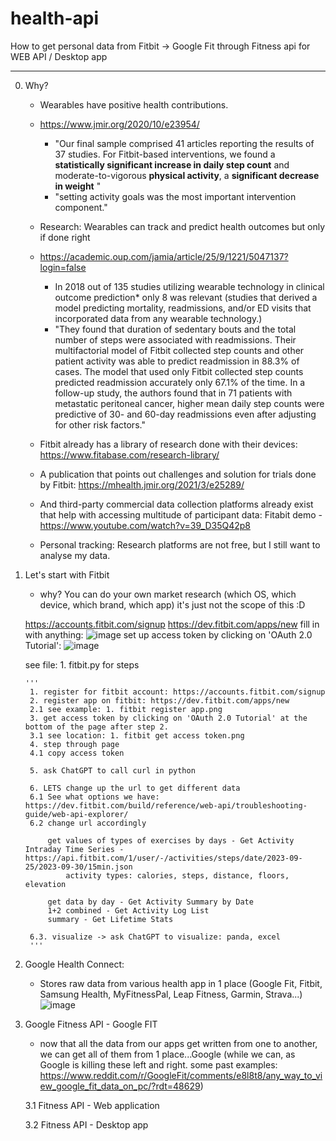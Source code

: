 # health-api
How to get personal data from Fitbit -> Google Fit through Fitness api for WEB API / Desktop app

----
0. Why?
    - Wearables have positive health contributions.
    - https://www.jmir.org/2020/10/e23954/
        - "Our final sample comprised 41 articles reporting the results of 37 studies. For Fitbit-based interventions, we found a **statistically significant increase in daily step count** and moderate-to-vigorous **physical activity**, a **significant decrease in weight** "
         - "setting activity goals was the most important intervention component."
     
           
    - Research: Wearables can track and predict health outcomes but only if done right
    - https://academic.oup.com/jamia/article/25/9/1221/5047137?login=false
      - In 2018 out of 135 studies utilizing wearable technology in clinical outcome prediction* only 8 was relevant (studies that derived a model predicting mortality, readmissions, and/or ED visits that incorporated data from any wearable technology.)
      - "They found that duration of sedentary bouts and the total number of steps were associated with readmissions. Their multifactorial model of Fitbit collected step counts and other patient activity was able to predict readmission in 88.3% of cases. The model that used only Fitbit collected step counts predicted readmission accurately only 67.1% of the time. In a follow-up study, the authors found that in 71 patients with metastatic peritoneal cancer, higher mean daily step counts were predictive of 30- and 60-day readmissions even after adjusting for other risk factors."
      
    - Fitbit already has a library of research done with their devices: https://www.fitabase.com/research-library/
    - A publication that points out challenges and solution for trials done by Fitbit: https://mhealth.jmir.org/2021/3/e25289/
    - And third-party commercial data collection platforms already exist that help with accessing multitude of participant data: Fitabit demo - https://www.youtube.com/watch?v=39_D35Q42p8 


    - Personal tracking:
        Research platforms are not free, but I still want to analyse my data.
         
1. Let's start with Fitbit
    - why? You can do your own market research (which OS, which device, which brand, which app) it's just not the scope of this :D

    https://accounts.fitbit.com/signup
    https://dev.fitbit.com/apps/new
    fill in with anything: ![image](https://github.com/laszlo678/health-api/assets/105205264/66449295-4c7b-4859-8c8b-13368375c980)
    set up access token by clicking on 'OAuth 2.0 Tutorial': ![image](https://github.com/laszlo678/health-api/assets/105205264/f0336ff2-33ec-4cc5-82e8-a3b0d4a66313)



    see file: 1. fitbit.py for steps

       '''
        1. register for fitbit account: https://accounts.fitbit.com/signup
        2. register app on fitbit: https://dev.fitbit.com/apps/new
        2.1 see example: 1. fitbit register app.png
        3. get access token by clicking on 'OAuth 2.0 Tutorial' at the bottom of the page after step 2.
        3.1 see location: 1. fitbit get access token.png
        4. step through page
        4.1 copy access token
        
        5. ask ChatGPT to call curl in python
        
        6. LETS change up the url to get different data
        6.1 See what options we have: https://dev.fitbit.com/build/reference/web-api/troubleshooting-guide/web-api-explorer/
        6.2 change url accordingly
        
            get values of types of exercises by days - Get Activity Intraday Time Series - https://api.fitbit.com/1/user/-/activities/steps/date/2023-09-25/2023-09-30/15min.json
                activity types: calories, steps, distance, floors, elevation
        
            get data by day - Get Activity Summary by Date
            1+2 combined - Get Activity Log List
            summary - Get Lifetime Stats
        
        6.3. visualize -> ask ChatGPT to visualize: panda, excel
        '''

3. Google Health Connect:
     - Stores raw data from various health app in 1 place (Google Fit, Fitbit, Samsung Health, MyFitnessPal, Leap Fitness, Garmin, Strava...)
       ![image](https://github.com/laszlo678/health-api/assets/105205264/c351b4f3-8bda-4e92-a068-fd591b7d23b8)

4. Google Fitness API - Google FIT
     - now that all the data from our apps get written from one to another, we can get all of them from 1 place...Google
       (while we can, as Google is killing these left and right. some past examples: https://www.reddit.com/r/GoogleFit/comments/e8l8t8/any_way_to_view_google_fit_data_on_pc/?rdt=48629)

   3.1 Fitness API - Web application
   
   3.2 Fitness API - Desktop app
